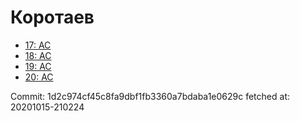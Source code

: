 # Коротаев
- [17: AC](17.md)
- [18: AC](18.md)
- [19: AC](19.md)
- [20: AC](20.md)

Commit: 1d2c974cf45c8fa9dbf1fb3360a7bdaba1e0629c
 fetched at: 20201015-210224
